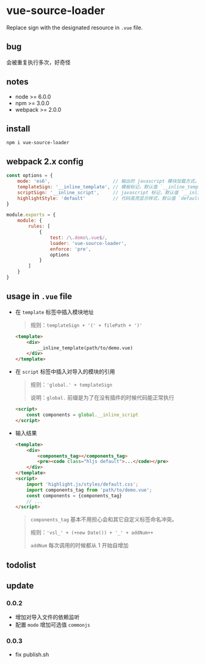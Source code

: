 #  vue-source-loader

Replace sign with the designated resource in `.vue` file.

## bug

会被重复执行多次，好奇怪

## notes

* node >= 6.0.0
* npm >= 3.0.0
* webpack >= 2.0.0

## install

```shell
npm i vue-source-loader
```

## webpack 2.x config

```js
const options = {
    mode: 'es6',                       // 输出的 javascript 模块加载方式。可选值：commonjs 或者 es6
    templateSign: '__inline_template', // 模板标记，默认值 `__inline_template`
    scriptSign: '__inline_script',     // javascript 标记，默认值 `__inline_script`
    highlightStyle: 'default'          // 代码高亮显示样式，默认值 `default`
}

module.exports = {
    module: {
        rules: [
            {
                test: /\.demo\.vue$/,
                loader: 'vue-source-loader',
                enforce: 'pre',
                options
            }
        ]
    }
}
```

## usage in `.vue` file

* 在 `template` 标签中插入模块地址

    > 规则：`templateSign + '(' + filePath + ')'`

    ```html
    <template>
        <div>
            __inline_template(path/to/demo.vue)
        </div>
    </template>
    ```

* 在 `script` 标签中插入对导入的模块的引用

    > 规则：`'global.' + templateSign`
    >
    > 说明：`global.` 前缀是为了在没有插件的时候代码能正常执行

    ```html
    <script>
        const components = global.__inline_script
    </script>
    ```

* 输入结果

    ```html
    <template>
        <div>
            <components_tag></components_tag>
            <pre><code class="hljs default">...</code></pre>
        </div>
    </template>
    <script>
        import 'highlight.js/styles/default.css';
        import components_tag from 'path/to/demo.vue';
        const components = {components_tag}
        // ...
    </script>
    ```
    > `components_tag` 基本不用担心会和其它自定义标签命名冲突。
    >
    > 规则：`'vsl_' + (+new Date()) + '_' + addNum++`
    >
    > `addNum` 每次调用的时候都从 1 开始自增加

## todolist

## update

### 0.0.2

* 增加对导入文件的依赖监听
* 配置 `mode` 增加可选值 `commonjs`

### 0.0.3

* fix publish.sh

